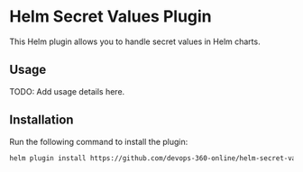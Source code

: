 # Helm Secret Values Plugin

This Helm plugin allows you to handle secret values in Helm charts.

## Usage

TODO: Add usage details here.

## Installation

Run the following command to install the plugin:

```bash
helm plugin install https://github.com/devops-360-online/helm-secret-values
